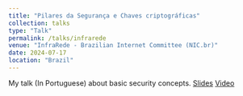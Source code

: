 ```yaml
---
title: "Pilares da Segurança e Chaves criptográficas"
collection: talks
type: "Talk"
permalink: /talks/infrarede
venue: "InfraRede - Brazilian Internet Committee (NIC.br)"
date: 2024-07-17
location: "Brazil"
---
```


My talk (In Portuguese) about basic security concepts. [Slides](https://marcusbotacin.github.io/files/infraree.pdf) [Video](https://www.youtube.com/watch?v=KORJukY9fOU)
